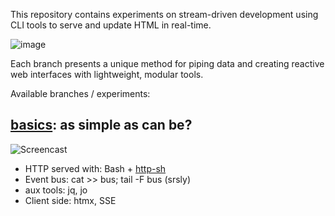 This repository contains experiments on stream-driven development using CLI
tools to serve and update HTML in real-time.

![image](https://github.com/user-attachments/assets/377d04f2-e08c-4bb3-a958-46a68868491e)

Each branch presents a unique method for piping data and creating reactive web
interfaces with lightweight, modular tools.

Available branches / experiments:

## [basics](https://github.com/cablehead/html-cat/tree/basics): as simple as can be?

![Screencast](https://github.com/cablehead/html-cat/assets/1394/11e5cb05-fa13-4910-a8a3-069f891546d5)

- HTTP served with: Bash + [http-sh](https://github.com/cablehead/http-sh)
- Event bus: cat >> bus; tail -F bus (srsly)
- aux tools: jq, jo
- Client side: htmx, SSE
